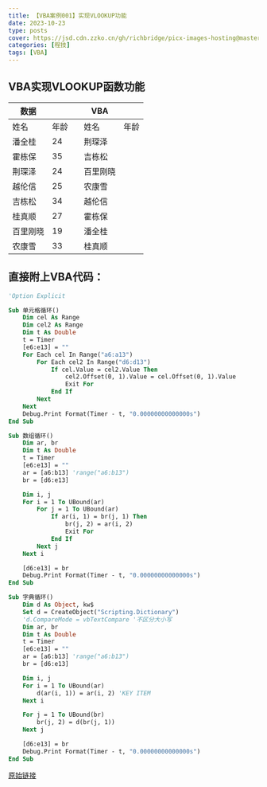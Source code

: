 ```yaml
---
title: 【VBA案例001】实现VLOOKUP功能
date: 2023-10-23
type: posts
cover: https://jsd.cdn.zzko.cn/gh/richbridge/picx-images-hosting@master/thumbnail/CPA-审计.jpg
categories: [程技]
tags: [VBA]
---
```

## VBA实现VLOOKUP函数功能

| 数据               |    |   | VBA  |    |
|------------------|----|---|------|----|
| 姓名               | 年龄 |   | 姓名   | 年龄 |
| 潘全桂              | 24 |   | 荆琛泽  |    |
| 霍栋保              | 35 |   | 吉栋松  |    |
| 荆琛泽              | 24 |   | 百里刚晓 |    |
| 越伦信              | 25 |   | 农康雪  |    |
| 吉栋松              | 34 |   | 越伦信  |    |
| 桂真顺              | 27 |   | 霍栋保  |    |
| 百里刚晓             | 19 |   | 潘全桂  |    |
| 农康雪              | 33 |   | 桂真顺  |    |


## 直接附上VBA代码：

```vb
'Option Explicit

Sub 单元格循环()
    Dim cel As Range
    Dim cel2 As Range
    Dim t As Double
    t = Timer
    [e6:e13] = ""
    For Each cel In Range("a6:a13")
        For Each cel2 In Range("d6:d13")
            If cel.Value = cel2.Value Then
                cel2.Offset(0, 1).Value = cel.Offset(0, 1).Value
                Exit For
            End If
        Next
    Next
    Debug.Print Format(Timer - t, "0.00000000000000s")
End Sub

Sub 数组循环()
    Dim ar, br
    Dim t As Double
    t = Timer
    [e6:e13] = ""
    ar = [a6:b13] 'range("a6:b13")
    br = [d6:e13]

    Dim i, j
    For i = 1 To UBound(ar)
        For j = 1 To UBound(ar)
            If ar(i, 1) = br(j, 1) Then
                br(j, 2) = ar(i, 2)
                Exit For
            End If
        Next j
    Next i

    [d6:e13] = br
    Debug.Print Format(Timer - t, "0.00000000000000s")
End Sub

Sub 字典循环()
    Dim d As Object, kw$
    Set d = CreateObject("Scripting.Dictionary")
    'd.CompareMode = vbTextCompare '不区分大小写
    Dim ar, br
    Dim t As Double
    t = Timer
    [e6:e13] = ""
    ar = [a6:b13] 'range("a6:b13")
    br = [d6:e13]

    Dim i, j
    For i = 1 To UBound(ar)
        d(ar(i, 1)) = ar(i, 2) 'KEY ITEM
    Next i

    For j = 1 To UBound(br)
        br(j, 2) = d(br(j, 1))
    Next j

    [d6:e13] = br
    Debug.Print Format(Timer - t, "0.00000000000000s")
End Sub
```

[原始链接](https://mp.weixin.qq.com/s?__biz=MzIyOTc3NzQ2NA==&mid=2247484991&idx=1&sn=a927b9a6a9a79b2c568fe0e9dbbbc307&chksm=e8bccf68dfcb467e9b7852aa0733798a77f134e89be55e732fee7c57afced35a919993e62809&scene=178&cur_album_id=3115603487041503237#rd)